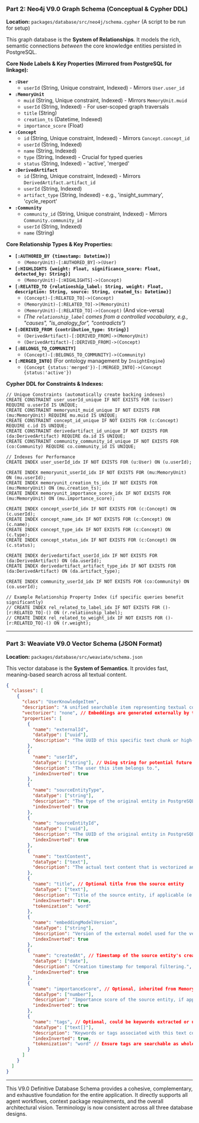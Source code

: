 
### **Part 2: Neo4j V9.0 Graph Schema (Conceptual & Cypher DDL)**

**Location:** `packages/database/src/neo4j/schema.cypher` (A script to be run for setup)

This graph database is the **System of Relationships**. It models the rich, semantic connections *between* the core knowledge entities persisted in PostgreSQL.

**Core Node Labels & Key Properties (Mirrored from PostgreSQL for linkage):**

*   **`:User`**
    *   `userId` (String, Unique constraint, Indexed) - Mirrors `User.user_id`
*   **`:MemoryUnit`**
    *   `muid` (String, Unique constraint, Indexed) - Mirrors `MemoryUnit.muid`
    *   `userId` (String, Indexed) - For user-scoped graph traversals
    *   `title` (String)
    *   `creation_ts` (Datetime, Indexed)
    *   `importance_score` (Float)
*   **`:Concept`**
    *   `id` (String, Unique constraint, Indexed) - Mirrors `Concept.concept_id`
    *   `userId` (String, Indexed)
    *   `name` (String, Indexed)
    *   `type` (String, Indexed) - Crucial for typed queries
    *   `status` (String, Indexed) - 'active', 'merged'
*   **`:DerivedArtifact`**
    *   `id` (String, Unique constraint, Indexed) - Mirrors `DerivedArtifact.artifact_id`
    *   `userId` (String, Indexed)
    *   `artifact_type` (String, Indexed) - e.g., 'insight_summary', 'cycle_report'
*   **`:Community`**
    *   `community_id` (String, Unique constraint, Indexed) - Mirrors `Community.community_id`
    *   `userId` (String, Indexed)
    *   `name` (String)

**Core Relationship Types & Key Properties:**

*   **`[:AUTHORED_BY {timestamp: Datetime}]`**
    *   `(MemoryUnit)-[:AUTHORED_BY]->(User)`
*   **`[:HIGHLIGHTS {weight: Float, significance_score: Float, detected_by: String}]`**
    *   `(MemoryUnit)-[:HIGHLIGHTS]->(Concept)`
*   **`[:RELATED_TO {relationship_label: String, weight: Float, description: String, source: String, created_ts: Datetime}]`**
    *   `(Concept)-[:RELATED_TO]->(Concept)`
    *   `(MemoryUnit)-[:RELATED_TO]->(MemoryUnit)`
    *   `(MemoryUnit)-[:RELATED_TO]->(Concept)` (And vice-versa)
    *   *(The `relationship_label` comes from a controlled vocabulary, e.g., "causes", "is_analogy_for", "contradicts")*
*   **`[:DERIVED_FROM {contribution_type: String}]`**
    *   `(DerivedArtifact)-[:DERIVED_FROM]->(MemoryUnit)`
    *   `(DerivedArtifact)-[:DERIVED_FROM]->(Concept)`
*   **`[:BELONGS_TO_COMMUNITY]`**
    *   `(Concept)-[:BELONGS_TO_COMMUNITY]->(Community)`
*   **`[:MERGED_INTO]`** (For ontology management by `InsightEngine`)
    *   `(Concept {status:'merged'})-[:MERGED_INTO]->(Concept {status:'active'})`

**Cypher DDL for Constraints & Indexes:**
```cypher
// Unique Constraints (automatically create backing indexes)
CREATE CONSTRAINT user_userId_unique IF NOT EXISTS FOR (u:User) REQUIRE u.userId IS UNIQUE;
CREATE CONSTRAINT memoryunit_muid_unique IF NOT EXISTS FOR (mu:MemoryUnit) REQUIRE mu.muid IS UNIQUE;
CREATE CONSTRAINT concept_id_unique IF NOT EXISTS FOR (c:Concept) REQUIRE c.id IS UNIQUE;
CREATE CONSTRAINT derivedartifact_id_unique IF NOT EXISTS FOR (da:DerivedArtifact) REQUIRE da.id IS UNIQUE;
CREATE CONSTRAINT community_community_id_unique IF NOT EXISTS FOR (co:Community) REQUIRE co.community_id IS UNIQUE;

// Indexes for Performance
CREATE INDEX user_userId_idx IF NOT EXISTS FOR (u:User) ON (u.userId);

CREATE INDEX memoryunit_userId_idx IF NOT EXISTS FOR (mu:MemoryUnit) ON (mu.userId);
CREATE INDEX memoryunit_creation_ts_idx IF NOT EXISTS FOR (mu:MemoryUnit) ON (mu.creation_ts);
CREATE INDEX memoryunit_importance_score_idx IF NOT EXISTS FOR (mu:MemoryUnit) ON (mu.importance_score);

CREATE INDEX concept_userId_idx IF NOT EXISTS FOR (c:Concept) ON (c.userId);
CREATE INDEX concept_name_idx IF NOT EXISTS FOR (c:Concept) ON (c.name);
CREATE INDEX concept_type_idx IF NOT EXISTS FOR (c:Concept) ON (c.type);
CREATE INDEX concept_status_idx IF NOT EXISTS FOR (c:Concept) ON (c.status);

CREATE INDEX derivedartifact_userId_idx IF NOT EXISTS FOR (da:DerivedArtifact) ON (da.userId);
CREATE INDEX derivedartifact_artifact_type_idx IF NOT EXISTS FOR (da:DerivedArtifact) ON (da.artifact_type);

CREATE INDEX community_userId_idx IF NOT EXISTS FOR (co:Community) ON (co.userId);

// Example Relationship Property Index (if specific queries benefit significantly)
// CREATE INDEX rel_related_to_label_idx IF NOT EXISTS FOR ()-[r:RELATED_TO]-() ON (r.relationship_label);
// CREATE INDEX rel_related_to_weight_idx IF NOT EXISTS FOR ()-[r:RELATED_TO]-() ON (r.weight);
```

---

### **Part 3: Weaviate V9.0 Vector Schema (JSON Format)**

**Location:** `packages/database/src/weaviate/schema.json`

This vector database is the **System of Semantics**. It provides fast, meaning-based search across all textual content.

```json
{
  "classes": [
    {
      "class": "UserKnowledgeItem",
      "description": "A unified searchable item representing textual content from any source entity (MemoryUnit content, Concept description, DerivedArtifact narrative, ConversationMessage content, Reflection content, etc.). This is the semantic index for the user's entire knowledge graph.",
      "vectorizer": "none", // Embeddings are generated externally by the application
      "properties": [
        {
          "name": "externalId",
          "dataType": ["uuid"],
          "description": "The UUID of this specific text chunk or high-level entity text. If chunked, this is a newly generated UUID for the chunk."
        },
        {
          "name": "userId",
          "dataType": ["string"], // Using string for potential future flexibility, but maps to User.user_id (UUID)
          "description": "The user this item belongs to.",
          "indexInverted": true
        },
        {
          "name": "sourceEntityType",
          "dataType": ["string"],
          "description": "The type of the original entity in PostgreSQL this text comes from (e.g., 'MemoryUnit', 'Concept', 'ConversationMessage', 'Reflection', 'DerivedArtifact').",
          "indexInverted": true
        },
        {
          "name": "sourceEntityId",
          "dataType": ["uuid"],
          "description": "The UUID of the original entity in PostgreSQL (e.g., MemoryUnit.muid, Concept.concept_id).",
          "indexInverted": true
        },
        {
          "name": "textContent",
          "dataType": ["text"],
          "description": "The actual text content that is vectorized and made searchable. This could be a full MemoryUnit.content, a Concept.description, or a smaller chunk of a ConversationMessage."
        },
        {
          "name": "title", // Optional title from the source entity
          "dataType": ["text"],
          "description": "Title of the source entity, if applicable (e.g., MemoryUnit.title). For metadata and potential keyword search.",
          "indexInverted": true,
          "tokenization": "word"
        },
        {
          "name": "embeddingModelVersion",
          "dataType": ["string"],
          "description": "Version of the external model used for the vector generation.",
          "indexInverted": true
        },
        {
          "name": "createdAt", // Timestamp of the source entity's creation or the chunk's creation
          "dataType": ["date"],
          "description": "Creation timestamp for temporal filtering.",
          "indexInverted": true
        },
        {
          "name": "importanceScore", // Optional, inherited from MemoryUnit or Conversation
          "dataType": ["number"],
          "description": "Importance score of the source entity, if applicable.",
          "indexInverted": true
        },
        {
          "name": "tags", // Optional, could be keywords extracted or user-defined tags
          "dataType": ["text[]"],
          "description": "Keywords or tags associated with this text content.",
          "indexInverted": true,
          "tokenization": "word" // Ensure tags are searchable as whole words
        }
      ]
    }
  ]
}
```

---
This V9.0 Definitive Database Schema provides a cohesive, complementary, and exhaustive foundation for the entire application. It directly supports all agent workflows, context package requirements, and the overall architectural vision. Terminology is now consistent across all three database designs.